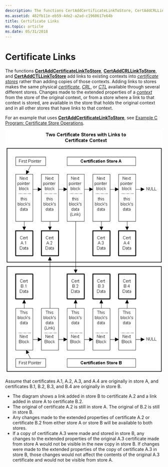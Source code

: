 ```yaml
---
description: The functions CertAddCertificateLinkToStore, CertAddCRLLinkToStore, and CertAddCTLLinkToStore add links to existing contexts into certificate stores rather than adding copies of those contexts.
ms.assetid: 482fb11e-eb59-4de2-a2ad-c1960617e64b
title: Certificate Links
ms.topic: article
ms.date: 05/31/2018
---
```


# Certificate Links

The functions [**CertAddCertificateLinkToStore**](/windows/desktop/api/Wincrypt/nf-wincrypt-certaddcertificatelinktostore), [**CertAddCRLLinkToStore**](/windows/desktop/api/Wincrypt/nf-wincrypt-certaddcrllinktostore), and [**CertAddCTLLinkToStore**](/windows/desktop/api/Wincrypt/nf-wincrypt-certaddctllinktostore) add links to existing contexts into [*certificate stores*](../secgloss/c-gly.md) rather than adding copies of those contexts. Adding links to stores makes the same physical [*certificate*](../secgloss/c-gly.md), [*CRL*](../secgloss/c-gly.md), or [*CTL*](../secgloss/c-gly.md) available through several different stores. Changes made to the extended properties of a [*context*](../secgloss/c-gly.md) from the store of the original context, or from a store where a link to that context is stored, are available in the store that holds the original context and in all other stores that have links to that context.

For an example that uses [**CertAddCertificateLinkToStore**](/windows/desktop/api/Wincrypt/nf-wincrypt-certaddcertificatelinktostore), see [Example C Program: Certificate Store Operations](example-c-program-certificate-store-operations.md).

![certificate links](images/mancert1.png)

Assume that certificates A.1, A.2, A.3, and A.4 are originally in store A, and certificates B.1, B.2, B.3, and B.4 are originally in store B.

-   The diagram shows a link added in store B to certificate A.2 and a link added in store A to certificate B.2.
-   The original of certificate A.2 is still in store A. The original of B.2 is still in store B.
-   Any changes made to the extended properties of certificate A.2 or certificate B.2 from either store A or store B will be available to both stores.
-   If a copy of certificate A.3 were made and stored in store B, any changes to the extended properties of the original A.3 certificate made from store A would not be visible in the new copy in store B. If changes were made to the extended properties of the copy of certificate A.3 in store B, those changes would not affect the contents of the original A.3 certificate and would not be visible from store A.

 

 
